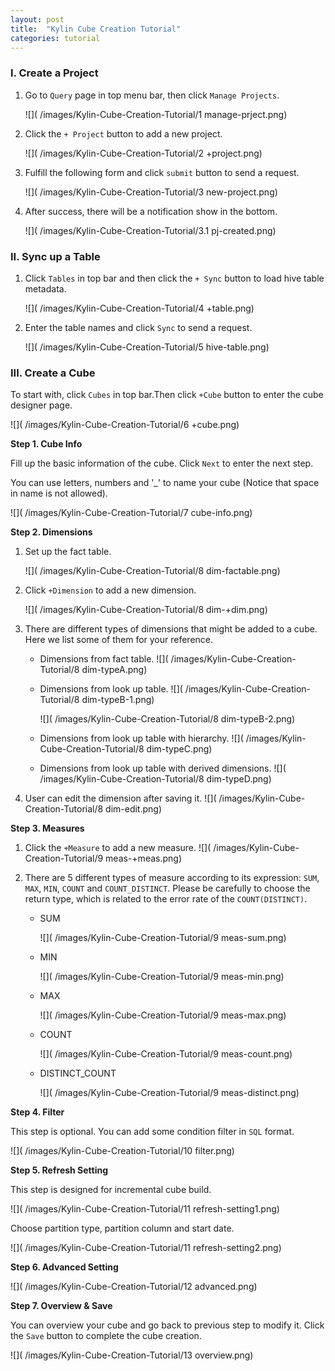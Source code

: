 ```yaml
---
layout: post
title:  "Kylin Cube Creation Tutorial"
categories: tutorial
---
```


### I. Create a Project
1. Go to `Query` page in top menu bar, then click `Manage Projects`.

   ![]( /images/Kylin-Cube-Creation-Tutorial/1 manage-prject.png)

2. Click the `+ Project` button to add a new project.

   ![]( /images/Kylin-Cube-Creation-Tutorial/2 +project.png)

3. Fulfill the following form and click `submit` button to send a request.

   ![]( /images/Kylin-Cube-Creation-Tutorial/3 new-project.png)

4. After success, there will be a notification show in the bottom.

   ![]( /images/Kylin-Cube-Creation-Tutorial/3.1 pj-created.png)

### II. Sync up a Table
1. Click `Tables` in top bar and then click the `+ Sync` button to load hive table metadata.

   ![]( /images/Kylin-Cube-Creation-Tutorial/4 +table.png)

2. Enter the table names and click `Sync` to send a request.

   ![]( /images/Kylin-Cube-Creation-Tutorial/5 hive-table.png)

### III. Create a Cube
To start with, click `Cubes` in top bar.Then click `+Cube` button to enter the cube designer page.

![]( /images/Kylin-Cube-Creation-Tutorial/6 +cube.png)

**Step 1. Cube Info**

Fill up the basic information of the cube. Click `Next` to enter the next step.

You can use letters, numbers and '_' to name your cube (Notice that space in name is not allowed).

![]( /images/Kylin-Cube-Creation-Tutorial/7 cube-info.png)

**Step 2. Dimensions**

1. Set up the fact table.

    ![]( /images/Kylin-Cube-Creation-Tutorial/8 dim-factable.png)

2. Click `+Dimension` to add a new dimension.

    ![]( /images/Kylin-Cube-Creation-Tutorial/8 dim-+dim.png)

3. There are different types of dimensions that might be added to a cube. Here we list some of them for your reference.

    * Dimensions from fact table.
        ![]( /images/Kylin-Cube-Creation-Tutorial/8 dim-typeA.png)

    * Dimensions from look up table.
        ![]( /images/Kylin-Cube-Creation-Tutorial/8 dim-typeB-1.png)

        ![]( /images/Kylin-Cube-Creation-Tutorial/8 dim-typeB-2.png)
   
    * Dimensions from look up table with hierarchy.
        ![]( /images/Kylin-Cube-Creation-Tutorial/8 dim-typeC.png)

    * Dimensions from look up table with derived dimensions.
        ![]( /images/Kylin-Cube-Creation-Tutorial/8 dim-typeD.png)

4. User can edit the dimension after saving it.
   ![]( /images/Kylin-Cube-Creation-Tutorial/8 dim-edit.png)

**Step 3. Measures**

1. Click the `+Measure` to add a new measure.
   ![]( /images/Kylin-Cube-Creation-Tutorial/9 meas-+meas.png)

2. There are 5 different types of measure according to its expression: `SUM`, `MAX`, `MIN`, `COUNT` and `COUNT_DISTINCT`. Please be  carefully to choose the return type, which is related to the error rate of the `COUNT(DISTINCT)`.
   * SUM

     ![]( /images/Kylin-Cube-Creation-Tutorial/9 meas-sum.png)

   * MIN

     ![]( /images/Kylin-Cube-Creation-Tutorial/9 meas-min.png)

   * MAX

     ![]( /images/Kylin-Cube-Creation-Tutorial/9 meas-max.png)

   * COUNT

     ![]( /images/Kylin-Cube-Creation-Tutorial/9 meas-count.png)

   * DISTINCT_COUNT

     ![]( /images/Kylin-Cube-Creation-Tutorial/9 meas-distinct.png)

**Step 4. Filter**

This step is optional. You can add some condition filter in `SQL` format.

![]( /images/Kylin-Cube-Creation-Tutorial/10 filter.png)

**Step 5. Refresh Setting**

This step is designed for incremental cube build. 

![]( /images/Kylin-Cube-Creation-Tutorial/11 refresh-setting1.png)

Choose partition type, partition column and start date.

![]( /images/Kylin-Cube-Creation-Tutorial/11 refresh-setting2.png)

**Step 6. Advanced Setting**

![]( /images/Kylin-Cube-Creation-Tutorial/12 advanced.png)

**Step 7. Overview & Save**

You can overview your cube and go back to previous step to modify it. Click the `Save` button to complete the cube creation.

![]( /images/Kylin-Cube-Creation-Tutorial/13 overview.png)
